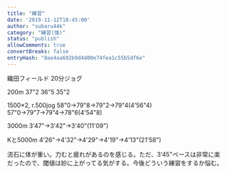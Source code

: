 ```yaml
---
title: "練習"
date: '2019-11-12T18:45:00'
author: "subaru44k"
category: "練習(強)"
status: "publish"
allowComments: true
convertBreaks: false
entryHash: "8ae4aa692b9d4d00e74fea1c55b5df6e"
---
```

織田フィールド
20分ジョグ

200m
37"2
36"5
35"2

1500*2, r.500jog
58"0→79"8→79"2→79"4(4'56"4)
57"0→79"7→79"4→78"6(4'54"8)

3000m
3'47"→3'42"→3'40"(11'09")

Kと5000m
4'26"→4'32"→4'29"→4'19"→4'13"(21'58")

流石に体が重い。力むと疲れがあるのを感じる。ただ、3'45"ペースは非常に楽だったので、閾値は妙に上がってる気がする。今後どういう練習をするか悩む。
